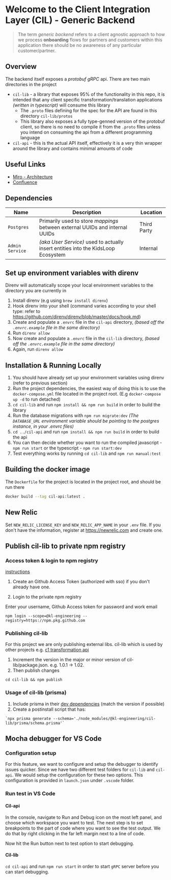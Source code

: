 # Welcome to the Client Integration Layer (CIL) - Generic Backend

> The term _generic backend_ refers to a client agnostic approach to how we process **onboarding** flows for partners and customers within this application there should be no awareness of any particular customer/partner.

## Overview

The backend itself exposes a _protobuf gRPC_ api. There are two main directories in the project

- `cil-lib` - a library that exposes 95% of the functionality in this repo, it is intended that any client specific transformation/translation applications _(written in typescript)_ will consume this library
  - The `.proto` files defining for the spec for the API are found in this directory `cil-lib/protos`
  - This library also exposes a fully type-genned version of the protobuf client, so there is no need to compile it from the `.proto` files unless you intend on consuming the api from a different programming language
- `cil-api` - this is the actual API itself, effectively it is a very thin wrapper around the library and contains minimal amounts of code

## Useful Links

- [Miro - Architecture](https://miro.com/app/board/uXjVOSsPDdM=/)
- [Confluence](https://calmisland.atlassian.net/wiki/spaces/CIL/overview)

## Dependencies

| Name            | Description                                                                       | Location    |
| --------------- | --------------------------------------------------------------------------------- | ----------- |
| `Postgres`      | Primarily used to store _mappings_ between external UUIDs and internal UUIDs      | Third Party |
| `Admin Service` | _(aka User Service)_ used to actually insert entities into the KidsLoop Ecosystem | Internal    |

## Set up environment variables with direnv

Direnv will automatically scope your local environment variables to the directory you are currently in

1. Install direnv (e.g using `brew install direnv`)
2. Hook direnv into your shell (command varies according to your shell type: refer to https://github.com/direnv/direnv/blob/master/docs/hook.md)
3. Create and populate a `.envrc` file in the `cil-api` directory, _(based off the `.envrc.example` file in the same directory)_
4. Run `direnv allow`
5. Now create and populate a `.envrc` file in the `cil-lib` directory, _(based off the `.envrc.example` file in the same directory)_
6. Again, run `direnv allow`

## Installation & Running Locally

1. You should have already set up your environment variables using direnv (refer to previous section)
2. Run the project dependencies, the easiest way of doing this is to use the `docker-compose.yml` file located in the project root. (E.g `docker-compose up -d` to run detached)
3. `cd cil-lib` and run `npm install && npm run build` in order to build the library
4. Run the database migrations with `npm run migrate:dev` _(The `DATABASE_URL` environment variable should be pointing to the postgres instance, in your .envrc files)_
5. `cd ../cil-api` and run `npm install && npm run build` in order to build the api
6. You can then decide whether you want to run the compiled javascript - `npm run start` or the typescript - `npm run start:dev`
7. Test everything works by running `cd cil-lib` and `npm run manual:test`

## Building the docker image

The `Dockerfile` for the project is located in the project root, and should be run there

```sh
docker build --tag cil-api:latest .
```

## New Relic

Set `NEW_RELIC_LICENSE_KEY` and `NEW_RELIC_APP_NAME` in your `.env` file. If you don't have the information, register at https://newrelic.com and create one.

## Publish cil-lib to private npm registry

### Access token & login to npm registry

[instructions](https://calmisland.atlassian.net/wiki/spaces/ED/pages/2537193585/GH+Storing+libraries+and+containers+in+Github+Packages#Getting-access)

1. Create an Github Access Token (authorized with sso) if you don't already have one.

2. Login to the private npm registry

Enter your username, Github Access token for password and work email

```
npm login --scope=@kl-engineering --registry=https://npm.pkg.github.com
```

### Publishing cil-lib

For this project we are only publishing external libs.
cil-lib which is used by other projects e.g. [c1 transformation api](https://github.com/KL-Engineering/mcb-integration-layer)

1. Increment the version in the major or minor version of cil-lib/package.json. e.g. 1.0.1 -> 1.02.
2. Then publish changes

```
cd cil-lib && npm publish
```

### Usage of cil-lib (prisma)

1. Include prisma in their [dev dependencies](https://github.com/KL-Engineering/client-integration-layer-backend/blob/main/cil-lib/package.json#L100) (match the version if possible)
2. Create a postinstall script that has:

```
`npx prisma generate --schema='./node_modules/@kl-engineering/cil-lib/prisma/schema.prisma'`
```

## Mocha debugger for VS Code

### Configuration setup

For this feature, we want to configure and setup the debugger to identify issues quicker. Since we have two different test folders for `cil-lib` and `cil-api`. We would setup the configuration for these two options. This configuration is provided in `launch.json` under `.vscode` folder.

### Run test in VS Code

#### Cil-api

In the console, navigate to Run and Debug icon on the most left panel, and choose which workspace you want to test. The next step is to set breakpoints to the part of code where you want to see the test output. We do that by right clicking in the far left margin next to a line of code.

Now hit the Run button next to test option to start debugging.

#### Cil-lib

`cd cil-api` and run `npm run start` in order to start `gRPC` server before you can start debugging.
